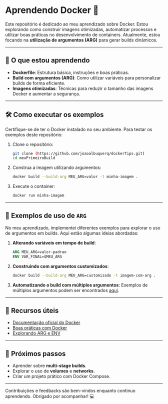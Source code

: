 
# Aprendendo Docker 🐳

Este repositório é dedicado ao meu aprendizado sobre Docker. Estou explorando como construir imagens otimizadas, automatizar processos e utilizar boas práticas no desenvolvimento de containers. Atualmente, estou focando na **utilização de argumentos (ARG)** para gerar builds dinâmicos.

---

## 🚀 O que estou aprendendo

- **Dockerfile**: Estrutura básica, instruções e boas práticas.
- **Build com argumentos (ARG)**: Como utilizar variáveis para personalizar builds de forma eficiente.
- **Imagens otimizadas**: Técnicas para reduzir o tamanho das imagens Docker e aumentar a segurança.

---

## 🛠️ Como executar os exemplos

Certifique-se de ter o Docker instalado no seu ambiente. Para testar os exemplos deste repositório:

1. Clone o repositório:
   ```bash
   git clone (https://github.com/joaoalbuquerq/dockerTips.git)
   cd meuPrimeiroBuild
   ```

2. Construa a imagem utilizando argumentos:
   ```bash
   docker build --build-arg MEU_ARG=valor -t minha-imagem .
   ```

3. Execute o container:
   ```bash
   docker run minha-imagem
   ```

---

## 📝 Exemplos de uso de `ARG`

No meu aprendizado, implementei diferentes exemplos para explorar o uso de argumentos em builds. Aqui estão algumas ideias abordadas:

1. **Alterando variáveis em tempo de build**:
   ```dockerfile
   ARG MEU_ARG=valor-padrao
   ENV VAR_FINAL=$MEU_ARG
   ```

2. **Construindo com argumentos customizados**:
   ```bash
   docker build --build-arg MEU_ARG=customizado -t imagem-com-arg .
   ```

3. **Automatizando o build com múltiplos argumentos**:
   Exemplos de múltiplos argumentos podem ser encontrados [aqui](exemplo-multi-args).

---

## 📖 Recursos úteis

- [Documentação oficial do Docker](https://docs.docker.com/)
- [Boas práticas com Docker](https://docs.docker.com/develop/dev-best-practices/)
- [Explorando ARG e ENV](https://docs.docker.com/engine/reference/builder/#arg)

---

## 🌟 Próximos passos

- Aprender sobre **multi-stage builds**.
- Explorar o uso de **volumes** e **networks**.
- Criar um projeto prático com Docker Compose.

---

Contribuições e feedbacks são bem-vindos enquanto continuo aprendendo. Obrigado por acompanhar! 💻
